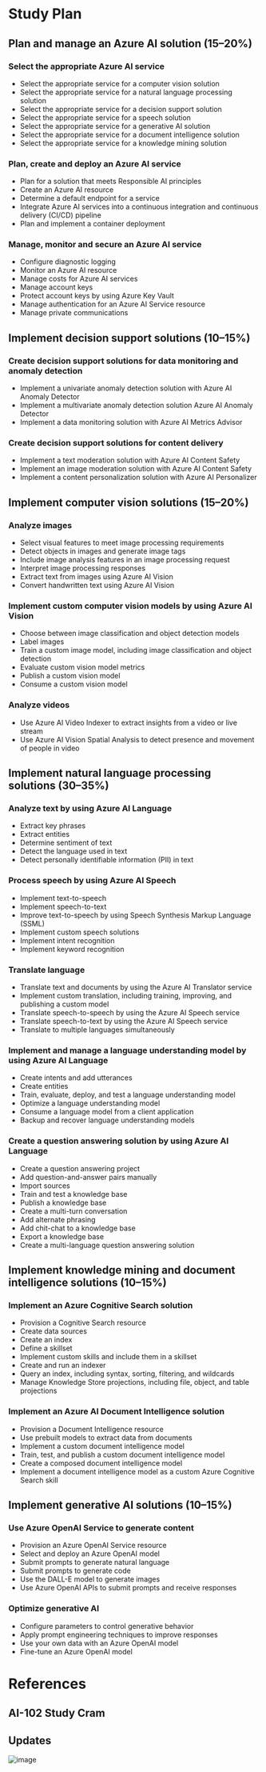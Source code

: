 # Study Plan

## Plan and manage an Azure AI solution (15–20%)
### Select the appropriate Azure AI service
- Select the appropriate service for a computer vision solution
- Select the appropriate service for a natural language processing solution
- Select the appropriate service for a decision support solution
- Select the appropriate service for a speech solution
- Select the appropriate service for a generative AI solution
- Select the appropriate service for a document intelligence solution
- Select the appropriate service for a knowledge mining solution

### Plan, create and deploy an Azure AI service
- Plan for a solution that meets Responsible AI principles
- Create an Azure AI resource
- Determine a default endpoint for a service
- Integrate Azure AI services into a continuous integration and continuous delivery (CI/CD) pipeline
- Plan and implement a container deployment

### Manage, monitor and secure an Azure AI service
- Configure diagnostic logging
- Monitor an Azure AI resource
- Manage costs for Azure AI services
- Manage account keys
- Protect account keys by using Azure Key Vault
- Manage authentication for an Azure AI Service resource
- Manage private communications

## Implement decision support solutions (10–15%)
### Create decision support solutions for data monitoring and anomaly detection
- Implement a univariate anomaly detection solution with Azure AI Anomaly Detector
- Implement a multivariate anomaly detection solution Azure AI Anomaly Detector
- Implement a data monitoring solution with Azure AI Metrics Advisor

### Create decision support solutions for content delivery
- Implement a text moderation solution with Azure AI Content Safety
- Implement an image moderation solution with Azure AI Content Safety
- Implement a content personalization solution with Azure AI Personalizer

## Implement computer vision solutions (15–20%)
### Analyze images
- Select visual features to meet image processing requirements
- Detect objects in images and generate image tags
- Include image analysis features in an image processing request
- Interpret image processing responses
- Extract text from images using Azure AI Vision
- Convert handwritten text using Azure AI Vision

### Implement custom computer vision models by using Azure AI Vision
- Choose between image classification and object detection models
- Label images
- Train a custom image model, including image classification and object detection
- Evaluate custom vision model metrics
- Publish a custom vision model
- Consume a custom vision model

### Analyze videos
- Use Azure AI Video Indexer to extract insights from a video or live stream
- Use Azure AI Vision Spatial Analysis to detect presence and movement of people in video

## Implement natural language processing solutions (30–35%)
### Analyze text by using Azure AI Language
- Extract key phrases
- Extract entities
- Determine sentiment of text
- Detect the language used in text
- Detect personally identifiable information (PII) in text

### Process speech by using Azure AI Speech
- Implement text-to-speech
- Implement speech-to-text
- Improve text-to-speech by using Speech Synthesis Markup Language (SSML)
- Implement custom speech solutions
- Implement intent recognition
- Implement keyword recognition

### Translate language
- Translate text and documents by using the Azure AI Translator service
- Implement custom translation, including training, improving, and publishing a custom model
- Translate speech-to-speech by using the Azure AI Speech service
- Translate speech-to-text by using the Azure AI Speech service
- Translate to multiple languages simultaneously

### Implement and manage a language understanding model by using Azure AI Language
- Create intents and add utterances
- Create entities
- Train, evaluate, deploy, and test a language understanding model
- Optimize a language understanding model
- Consume a language model from a client application
- Backup and recover language understanding models

### Create a question answering solution by using Azure AI Language
- Create a question answering project
- Add question-and-answer pairs manually
- Import sources
- Train and test a knowledge base
- Publish a knowledge base
- Create a multi-turn conversation
- Add alternate phrasing
- Add chit-chat to a knowledge base
- Export a knowledge base
- Create a multi-language question answering solution

## Implement knowledge mining and document intelligence solutions (10–15%)
### Implement an Azure Cognitive Search solution
- Provision a Cognitive Search resource
- Create data sources
- Create an index
- Define a skillset
- Implement custom skills and include them in a skillset
- Create and run an indexer
- Query an index, including syntax, sorting, filtering, and wildcards
- Manage Knowledge Store projections, including file, object, and table projections

### Implement an Azure AI Document Intelligence solution
- Provision a Document Intelligence resource
- Use prebuilt models to extract data from documents
- Implement a custom document intelligence model
- Train, test, and publish a custom document intelligence model
- Create a composed document intelligence model
- Implement a document intelligence model as a custom Azure Cognitive Search skill

## Implement generative AI solutions (10–15%)
### Use Azure OpenAI Service to generate content
- Provision an Azure OpenAI Service resource
- Select and deploy an Azure OpenAI model
- Submit prompts to generate natural language
- Submit prompts to generate code
- Use the DALL-E model to generate images
- Use Azure OpenAI APIs to submit prompts and receive responses

### Optimize generative AI
- Configure parameters to control generative behavior
- Apply prompt engineering techniques to improve responses
- Use your own data with an Azure OpenAI model
- Fine-tune an Azure OpenAI model

# References

## AI-102 Study Cram
## Updates
![image](https://github.com/engineerkong/Learning_Notes/assets/89781823/00b8926b-1e30-4610-82a6-717bb2af1aee)
